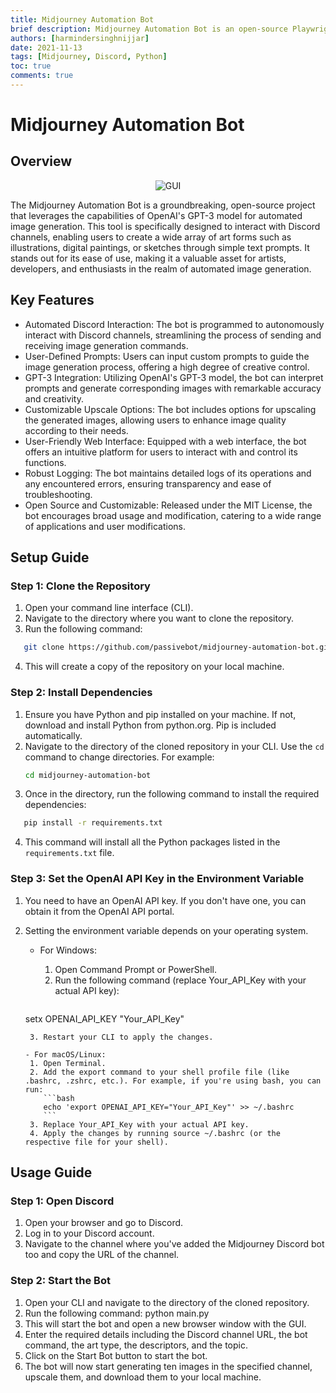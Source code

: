 ```yaml
---
title: Midjourney Automation Bot
brief description: Midjourney Automation Bot is an open-source Playwright bot that leverages the capabilities of OpenAI's GPT-3 model for automated image generation.
authors: [harmindersinghnijjar]
date: 2021-11-13
tags: [Midjourney, Discord, Python]
toc: true
comments: true
---
```


# Midjourney Automation Bot

## Overview

<p align="center">
  <img src="https://raw.githubusercontent.com/passivebot/midjourney-automation-bot/8efd67a4e6e09b844db6da809469fbe26e90a60f/chrome_zrfWeRJEmB.png" alt="GUI" />
</p>

The Midjourney Automation Bot is a groundbreaking, open-source project that leverages the capabilities of OpenAI's GPT-3 model for automated image generation. This tool is specifically designed to interact with Discord channels, enabling users to create a wide array of art forms such as illustrations, digital paintings, or sketches through simple text prompts. It stands out for its ease of use, making it a valuable asset for artists, developers, and enthusiasts in the realm of automated image generation.

## Key Features

- Automated Discord Interaction: The bot is programmed to autonomously interact with Discord channels, streamlining the process of sending and receiving image generation commands.
- User-Defined Prompts: Users can input custom prompts to guide the image generation process, offering a high degree of creative control.
- GPT-3 Integration: Utilizing OpenAI's GPT-3 model, the bot can interpret prompts and generate corresponding images with remarkable accuracy and creativity.
- Customizable Upscale Options: The bot includes options for upscaling the generated images, allowing users to enhance image quality according to their needs.
- User-Friendly Web Interface: Equipped with a web interface, the bot offers an intuitive platform for users to interact with and control its functions.
- Robust Logging: The bot maintains detailed logs of its operations and any encountered errors, ensuring transparency and ease of troubleshooting.
- Open Source and Customizable: Released under the MIT License, the bot encourages broad usage and modification, catering to a wide range of applications and user modifications.

## Setup Guide

### Step 1: Clone the Repository

1. Open your command line interface (CLI).
2. Navigate to the directory where you want to clone the repository.
3. Run the following command:
```bash
   git clone https://github.com/passivebot/midjourney-automation-bot.git
```
4. This will create a copy of the repository on your local machine.

### Step 2: Install Dependencies

1. Ensure you have Python and pip installed on your machine. If not, download and install Python from python.org. Pip is included automatically.
2. Navigate to the directory of the cloned repository in your CLI. Use the `cd` command to change directories. For example:
   ```bash
   cd midjourney-automation-bot
    ```
3. Once in the directory, run the following command to install the required dependencies:
```bash
   pip install -r requirements.txt
```
4. This command will install all the Python packages listed in the `requirements.txt` file.

### Step 3: Set the OpenAI API Key in the Environment Variable

1. You need to have an OpenAI API key. If you don't have one, you can obtain it from the OpenAI API portal.
2. Setting the environment variable depends on your operating system.

   - For Windows:

     1. Open Command Prompt or PowerShell.
     2. Run the following command (replace Your_API_Key with your actual API key):
     ```bash
    setx OPENAI_API_KEY "Your_API_Key"
    ```
     3. Restart your CLI to apply the changes.

   - For macOS/Linux:
     1. Open Terminal.
     2. Add the export command to your shell profile file (like .bashrc, .zshrc, etc.). For example, if you're using bash, you can run:
        ```bash
        echo 'export OPENAI_API_KEY="Your_API_Key"' >> ~/.bashrc
        ```
     3. Replace Your_API_Key with your actual API key.
     4. Apply the changes by running source ~/.bashrc (or the respective file for your shell).

## Usage Guide

### Step 1: Open Discord

1. Open your browser and go to Discord.
2. Log in to your Discord account.
3. Navigate to the channel where you've added the Midjourney Discord bot too and copy the URL of the channel.

### Step 2: Start the Bot

1. Open your CLI and navigate to the directory of the cloned repository.
2. Run the following command:
   python main.py
3. This will start the bot and open a new browser window with the GUI.
4. Enter the required details including the Discord channel URL, the bot command, the art type, the descriptors, and the topic.
5. Click on the Start Bot button to start the bot.
6. The bot will now start generating ten images in the specified channel, upscale them, and download them to your local machine.
